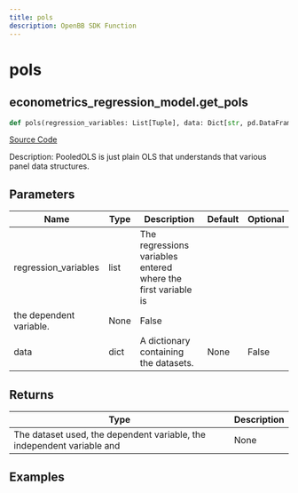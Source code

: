 ```yaml
---
title: pols
description: OpenBB SDK Function
---
```

# pols

## econometrics_regression_model.get_pols

```python
def pols(regression_variables: List[Tuple], data: Dict[str, pd.DataFrame]) -> None:
```
[Source Code](https://github.com/OpenBB-finance/OpenBBTerminal/tree/main/openbb_terminal/econometrics/regression_model.py#L197)

Description: PooledOLS is just plain OLS that understands that various panel data structures.

## Parameters

| Name | Type | Description | Default | Optional |
| ---- | ---- | ----------- | ------- | -------- |
| regression_variables | list | The regressions variables entered where the first variable is
the dependent variable. | None | False |
| data | dict | A dictionary containing the datasets. | None | False |

## Returns

| Type | Description |
| ---- | ----------- |
| The dataset used, the dependent variable, the independent variable and | None |

## Examples

